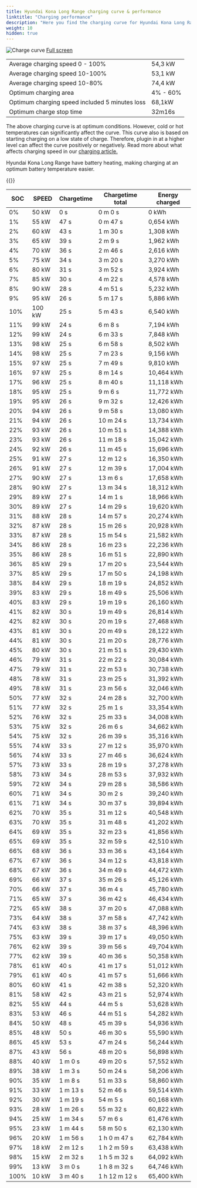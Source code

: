 ```yaml
---
title: Hyundai Kona Long Range charging curve & performance
linktitle: "Charging performance"
description: "Here you find the charging curve for Hyundai Kona Long Range. "
weight: 10
hidden: true
---
```

<!-- markdownlint-disable MD033 -->
<object type="image/svg+xml" data="../modelnavigation.svg"></object>
![Charge curve](../chargingcurve.svg  "Charging curve")
[Full screen](../chargingcurve.svg)

|  | |
|-----|-----|
|Average charging speed 0 - 100% |54,3 kW|
|Average charging speed 10-100% |53,1 kW|
|Average charging speed 10-80% |74,4 kW|
|Optimum charging area|4% - 60%|
|Optimum charging speed included 5 minutes loss|68,1kW|
|Optimum charge stop time |32m16s|


The above charging curve is at optimum conditions. However, cold or hot temperatures can significantly affect the curve. This curve also is based on starting charging on a low state of charge. Therefore, plugin in at a higher level can affect the curve positively or negatively. Read more about what affects charging speed in our [charging article.](../../../../../technology/battery/charging/) 


Hyundai Kona Long Range have battery heating, making charging at an optimum battery temperature easier. 


{{<evkxdisplayaddarticle />}}

|SOC | SPEED|Chargetime | Chargetime total | Energy charged |
|-----|-----|-----|-----|-----|
|0%|50 kW|  0 s|  0 m 0 s |0 kWh |
|1%|55 kW|  47 s|  0 m 47 s |0,654 kWh |
|2%|60 kW|  43 s|  1 m 30 s |1,308 kWh |
|3%|65 kW|  39 s|  2 m 9 s |1,962 kWh |
|4%|70 kW|  36 s|  2 m 46 s |2,616 kWh |
|5%|75 kW|  34 s|  3 m 20 s |3,270 kWh |
|6%|80 kW|  31 s|  3 m 52 s |3,924 kWh |
|7%|85 kW|  30 s|  4 m 22 s |4,578 kWh |
|8%|90 kW|  28 s|  4 m 51 s |5,232 kWh |
|9%|95 kW|  26 s|  5 m 17 s |5,886 kWh |
|10%|100 kW|  25 s|  5 m 43 s |6,540 kWh |
|11%|99 kW|  24 s|  6 m 8 s |7,194 kWh |
|12%|99 kW|  24 s|  6 m 33 s |7,848 kWh |
|13%|98 kW|  25 s|  6 m 58 s |8,502 kWh |
|14%|98 kW|  25 s|  7 m 23 s |9,156 kWh |
|15%|97 kW|  25 s|  7 m 49 s |9,810 kWh |
|16%|97 kW|  25 s|  8 m 14 s |10,464 kWh |
|17%|96 kW|  25 s|  8 m 40 s |11,118 kWh |
|18%|95 kW|  25 s|  9 m 6 s |11,772 kWh |
|19%|95 kW|  26 s|  9 m 32 s |12,426 kWh |
|20%|94 kW|  26 s|  9 m 58 s |13,080 kWh |
|21%|94 kW|  26 s|  10 m 24 s |13,734 kWh |
|22%|93 kW|  26 s|  10 m 51 s |14,388 kWh |
|23%|93 kW|  26 s|  11 m 18 s |15,042 kWh |
|24%|92 kW|  26 s|  11 m 45 s |15,696 kWh |
|25%|91 kW|  27 s|  12 m 12 s |16,350 kWh |
|26%|91 kW|  27 s|  12 m 39 s |17,004 kWh |
|27%|90 kW|  27 s|  13 m 6 s |17,658 kWh |
|28%|90 kW|  27 s|  13 m 34 s |18,312 kWh |
|29%|89 kW|  27 s|  14 m 1 s |18,966 kWh |
|30%|89 kW|  27 s|  14 m 29 s |19,620 kWh |
|31%|88 kW|  28 s|  14 m 57 s |20,274 kWh |
|32%|87 kW|  28 s|  15 m 26 s |20,928 kWh |
|33%|87 kW|  28 s|  15 m 54 s |21,582 kWh |
|34%|86 kW|  28 s|  16 m 23 s |22,236 kWh |
|35%|86 kW|  28 s|  16 m 51 s |22,890 kWh |
|36%|85 kW|  29 s|  17 m 20 s |23,544 kWh |
|37%|85 kW|  29 s|  17 m 50 s |24,198 kWh |
|38%|84 kW|  29 s|  18 m 19 s |24,852 kWh |
|39%|83 kW|  29 s|  18 m 49 s |25,506 kWh |
|40%|83 kW|  29 s|  19 m 19 s |26,160 kWh |
|41%|82 kW|  30 s|  19 m 49 s |26,814 kWh |
|42%|82 kW|  30 s|  20 m 19 s |27,468 kWh |
|43%|81 kW|  30 s|  20 m 49 s |28,122 kWh |
|44%|81 kW|  30 s|  21 m 20 s |28,776 kWh |
|45%|80 kW|  30 s|  21 m 51 s |29,430 kWh |
|46%|79 kW|  31 s|  22 m 22 s |30,084 kWh |
|47%|79 kW|  31 s|  22 m 53 s |30,738 kWh |
|48%|78 kW|  31 s|  23 m 25 s |31,392 kWh |
|49%|78 kW|  31 s|  23 m 56 s |32,046 kWh |
|50%|77 kW|  32 s|  24 m 28 s |32,700 kWh |
|51%|77 kW|  32 s|  25 m 1 s |33,354 kWh |
|52%|76 kW|  32 s|  25 m 33 s |34,008 kWh |
|53%|75 kW|  32 s|  26 m 6 s |34,662 kWh |
|54%|75 kW|  32 s|  26 m 39 s |35,316 kWh |
|55%|74 kW|  33 s|  27 m 12 s |35,970 kWh |
|56%|74 kW|  33 s|  27 m 46 s |36,624 kWh |
|57%|73 kW|  33 s|  28 m 19 s |37,278 kWh |
|58%|73 kW|  34 s|  28 m 53 s |37,932 kWh |
|59%|72 kW|  34 s|  29 m 28 s |38,586 kWh |
|60%|71 kW|  34 s|  30 m 2 s |39,240 kWh |
|61%|71 kW|  34 s|  30 m 37 s |39,894 kWh |
|62%|70 kW|  35 s|  31 m 12 s |40,548 kWh |
|63%|70 kW|  35 s|  31 m 48 s |41,202 kWh |
|64%|69 kW|  35 s|  32 m 23 s |41,856 kWh |
|65%|69 kW|  35 s|  32 m 59 s |42,510 kWh |
|66%|68 kW|  36 s|  33 m 36 s |43,164 kWh |
|67%|67 kW|  36 s|  34 m 12 s |43,818 kWh |
|68%|67 kW|  36 s|  34 m 49 s |44,472 kWh |
|69%|66 kW|  37 s|  35 m 26 s |45,126 kWh |
|70%|66 kW|  37 s|  36 m 4 s |45,780 kWh |
|71%|65 kW|  37 s|  36 m 42 s |46,434 kWh |
|72%|65 kW|  38 s|  37 m 20 s |47,088 kWh |
|73%|64 kW|  38 s|  37 m 58 s |47,742 kWh |
|74%|63 kW|  38 s|  38 m 37 s |48,396 kWh |
|75%|63 kW|  39 s|  39 m 17 s |49,050 kWh |
|76%|62 kW|  39 s|  39 m 56 s |49,704 kWh |
|77%|62 kW|  39 s|  40 m 36 s |50,358 kWh |
|78%|61 kW|  40 s|  41 m 17 s |51,012 kWh |
|79%|61 kW|  40 s|  41 m 57 s |51,666 kWh |
|80%|60 kW|  41 s|  42 m 38 s |52,320 kWh |
|81%|58 kW|  42 s|  43 m 21 s |52,974 kWh |
|82%|55 kW|  44 s|  44 m 5 s |53,628 kWh |
|83%|53 kW|  46 s|  44 m 51 s |54,282 kWh |
|84%|50 kW|  48 s|  45 m 39 s |54,936 kWh |
|85%|48 kW|  50 s|  46 m 30 s |55,590 kWh |
|86%|45 kW|  53 s|  47 m 24 s |56,244 kWh |
|87%|43 kW|  56 s|  48 m 20 s |56,898 kWh |
|88%|40 kW| 1 m 0 s|  49 m 20 s |57,552 kWh |
|89%|38 kW| 1 m 3 s|  50 m 24 s |58,206 kWh |
|90%|35 kW| 1 m 8 s|  51 m 33 s |58,860 kWh |
|91%|33 kW| 1 m 13 s|  52 m 46 s |59,514 kWh |
|92%|30 kW| 1 m 19 s|  54 m 5 s |60,168 kWh |
|93%|28 kW| 1 m 26 s|  55 m 32 s |60,822 kWh |
|94%|25 kW| 1 m 34 s|  57 m 6 s |61,476 kWh |
|95%|23 kW| 1 m 44 s|  58 m 50 s |62,130 kWh |
|96%|20 kW| 1 m 56 s| 1 h 0 m 47 s |62,784 kWh |
|97%|18 kW| 2 m 12 s| 1 h 2 m 59 s |63,438 kWh |
|98%|15 kW| 2 m 32 s| 1 h 5 m 32 s |64,092 kWh |
|99%|13 kW| 3 m 0 s| 1 h 8 m 32 s |64,746 kWh |
|100%|10 kW| 3 m 40 s| 1 h 12 m 12 s |65,400 kWh |
